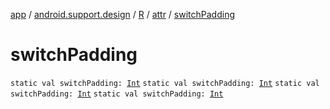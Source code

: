 [app](../../../index.md) / [android.support.design](../../index.md) / [R](../index.md) / [attr](index.md) / [switchPadding](.)

# switchPadding

`static val switchPadding: `[`Int`](https://kotlinlang.org/api/latest/jvm/stdlib/kotlin/-int/index.html)
`static val switchPadding: `[`Int`](https://kotlinlang.org/api/latest/jvm/stdlib/kotlin/-int/index.html)
`static val switchPadding: `[`Int`](https://kotlinlang.org/api/latest/jvm/stdlib/kotlin/-int/index.html)
`static val switchPadding: `[`Int`](https://kotlinlang.org/api/latest/jvm/stdlib/kotlin/-int/index.html)